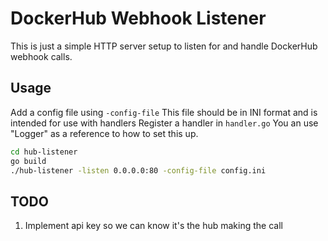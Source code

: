 # DockerHub Webhook Listener

This is just a simple HTTP server setup to listen for and handle DockerHub
webhook calls.


## Usage
Add a config file using `-config-file`
This file should be in INI format and is intended for use with handlers
Register a handler in `handler.go`
You an use "Logger" as a reference to how to set this up.

```bash
cd hub-listener
go build
./hub-listener -listen 0.0.0.0:80 -config-file config.ini
```

## TODO
1. Implement api key so we can know it's the hub making the call
